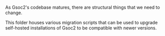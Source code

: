 As Gsoc2's codebase matures, there are structural things that we need to change.

This folder houses various migration scripts that can be used to upgrade self-hosted installations of Gsoc2 to be compatible with newer versions.